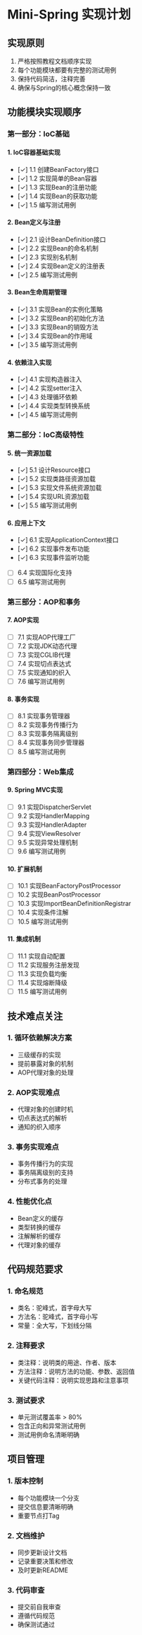 # Mini-Spring 实现计划

## 实现原则
1. 严格按照教程文档顺序实现
2. 每个功能模块都要有完整的测试用例
3. 保持代码简洁，注释完善
4. 确保与Spring的核心概念保持一致

## 功能模块实现顺序

### 第一部分：IoC基础

#### 1. IoC容器基础实现
- [✓] 1.1 创建BeanFactory接口
- [✓] 1.2 实现简单的Bean容器
- [✓] 1.3 实现Bean的注册功能
- [✓] 1.4 实现Bean的获取功能
- [✓] 1.5 编写测试用例

#### 2. Bean定义与注册
- [✓] 2.1 设计BeanDefinition接口
- [✓] 2.2 实现Bean的命名机制
- [✓] 2.3 实现别名机制
- [✓] 2.4 实现Bean定义的注册表
- [✓] 2.5 编写测试用例

#### 3. Bean生命周期管理
- [✓] 3.1 实现Bean的实例化策略
- [✓] 3.2 实现Bean的初始化方法
- [✓] 3.3 实现Bean的销毁方法
- [✓] 3.4 实现Bean的作用域
- [✓] 3.5 编写测试用例

#### 4. 依赖注入实现
- [✓] 4.1 实现构造器注入
- [✓] 4.2 实现setter注入
- [✓] 4.3 处理循环依赖
- [✓] 4.4 实现类型转换系统
- [✓] 4.5 编写测试用例

### 第二部分：IoC高级特性

#### 5. 统一资源加载
- [✓] 5.1 设计Resource接口
- [✓] 5.2 实现类路径资源加载
- [✓] 5.3 实现文件系统资源加载
- [✓] 5.4 实现URL资源加载
- [✓] 5.5 编写测试用例

#### 6. 应用上下文
- [✓] 6.1 实现ApplicationContext接口
- [✓] 6.2 实现事件发布功能
- [✓] 6.3 实现事件监听功能
- [ ] 6.4 实现国际化支持
- [ ] 6.5 编写测试用例

### 第三部分：AOP和事务

#### 7. AOP实现
- [ ] 7.1 实现AOP代理工厂
- [ ] 7.2 实现JDK动态代理
- [ ] 7.3 实现CGLIB代理
- [ ] 7.4 实现切点表达式
- [ ] 7.5 实现通知的织入
- [ ] 7.6 编写测试用例

#### 8. 事务实现
- [ ] 8.1 实现事务管理器
- [ ] 8.2 实现事务传播行为
- [ ] 8.3 实现事务隔离级别
- [ ] 8.4 实现事务同步管理器
- [ ] 8.5 编写测试用例

### 第四部分：Web集成

#### 9. Spring MVC实现
- [ ] 9.1 实现DispatcherServlet
- [ ] 9.2 实现HandlerMapping
- [ ] 9.3 实现HandlerAdapter
- [ ] 9.4 实现ViewResolver
- [ ] 9.5 实现异常处理机制
- [ ] 9.6 编写测试用例

#### 10. 扩展机制
- [ ] 10.1 实现BeanFactoryPostProcessor
- [ ] 10.2 实现BeanPostProcessor
- [ ] 10.3 实现ImportBeanDefinitionRegistrar
- [ ] 10.4 实现条件注解
- [ ] 10.5 编写测试用例

#### 11. 集成机制
- [ ] 11.1 实现自动配置
- [ ] 11.2 实现服务注册发现
- [ ] 11.3 实现负载均衡
- [ ] 11.4 实现熔断降级
- [ ] 11.5 编写测试用例

## 技术难点关注

### 1. 循环依赖解决方案
- 三级缓存的实现
- 提前暴露对象的机制
- AOP代理对象的处理

### 2. AOP实现难点
- 代理对象的创建时机
- 切点表达式的解析
- 通知的织入顺序

### 3. 事务实现难点
- 事务传播行为的实现
- 事务隔离级别的支持
- 分布式事务的处理

### 4. 性能优化点
- Bean定义的缓存
- 类型转换的缓存
- 注解解析的缓存
- 代理对象的缓存

## 代码规范要求

### 1. 命名规范
- 类名：驼峰式，首字母大写
- 方法名：驼峰式，首字母小写
- 常量：全大写，下划线分隔

### 2. 注释要求
- 类注释：说明类的用途、作者、版本
- 方法注释：说明方法的功能、参数、返回值
- 关键代码注释：说明实现思路和注意事项

### 3. 测试要求
- 单元测试覆盖率 > 80%
- 包含正向和异常测试用例
- 测试用例命名清晰明确

## 项目管理

### 1. 版本控制
- 每个功能模块一个分支
- 提交信息要清晰明确
- 重要节点打Tag

### 2. 文档维护
- 同步更新设计文档
- 记录重要决策和修改
- 及时更新README

### 3. 代码审查
- 提交前自我审查
- 遵循代码规范
- 确保测试通过 